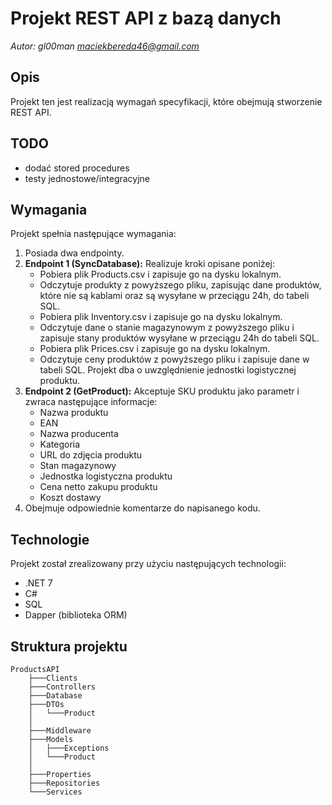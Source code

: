 # Projekt REST API z bazą danych
*Autor: gl00man <maciekbereda46@gmail.com>*

## Opis
Projekt ten jest realizacją wymagań specyfikacji, które obejmują stworzenie REST API.

## TODO
- dodać stored procedures
- testy jednostowe/integracyjne

## Wymagania
Projekt spełnia następujące wymagania:

1. Posiada dwa endpointy.
2. **Endpoint 1 (SyncDatabase):** Realizuje kroki opisane poniżej:
   - Pobiera plik Products.csv i zapisuje go na dysku lokalnym.
   - Odczytuje produkty z powyższego pliku, zapisując dane produktów, które nie są kablami oraz są wysyłane w przeciągu 24h, do tabeli SQL.
   - Pobiera plik Inventory.csv i zapisuje go na dysku lokalnym.
   - Odczytuje dane o stanie magazynowym z powyższego pliku i zapisuje stany produktów wysyłane w przeciągu 24h do tabeli SQL.
   - Pobiera plik Prices.csv i zapisuje go na dysku lokalnym.
   - Odczytuje ceny produktów z powyższego pliku i zapisuje dane w tabeli SQL. Projekt dba o uwzględnienie jednostki logistycznej produktu.
3. **Endpoint 2 (GetProduct):** Akceptuje SKU produktu jako parametr i zwraca następujące informacje:
   - Nazwa produktu
   - EAN
   - Nazwa producenta
   - Kategoria
   - URL do zdjęcia produktu
   - Stan magazynowy
   - Jednostka logistyczna produktu
   - Cena netto zakupu produktu
   - Koszt dostawy
4. Obejmuje odpowiednie komentarze do napisanego kodu.

## Technologie
Projekt został zrealizowany przy użyciu następujących technologii:
- .NET 7
- C#
- SQL
- Dapper (biblioteka ORM)

## Struktura projektu
```
ProductsAPI
    ├───Clients
    ├───Controllers
    ├───Database
    ├───DTOs
    │   └───Product
    │
    ├───Middleware
    ├───Models
    │   ├───Exceptions
    │   └───Product
    │
    ├───Properties
    ├───Repositories
    └───Services
```
